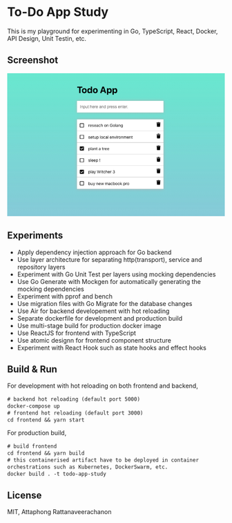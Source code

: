 # To-Do App Study
This is my playground for experimenting in Go, TypeScript, React, Docker, API Design, Unit Testin, etc.

## Screenshot
![To-Do App Study](https://github.com/detohm/todo-app-study/blob/main/docs/todo-app.jpeg?raw=true)

## Experiments
- Apply dependency injection approach for Go backend
- Use layer architecture for separating http(transport), service and repository layers
- Experiment with Go Unit Test per layers using mocking dependencies
- Use Go Generate with Mockgen for automatically generating the mocking dependencies
- Experiment with pprof and bench
- Use migration files with Go Migrate for the database changes
- Use Air for backend developement with hot reloading 
- Separate dockerfile for development and production build
- Use multi-stage build for production docker image
- Use ReactJS for frontend with TypeScript 
- Use atomic designn for frontend component structure
- Experiment with React Hook such as state hooks and effect hooks

## Build & Run
For development with hot reloading on both frontend and backend,
```shell
# backend hot reloading (default port 5000)
docker-compose up
# frontend hot reloading (default port 3000)
cd frontend && yarn start
```
For production build,
```shell
# build frontend
cd frontend && yarn build
# this containerised artifact have to be deployed in container orchestrations such as Kubernetes, DockerSwarm, etc.
docker build . -t todo-app-study
```
## License
MIT, Attaphong Rattanaveerachanon